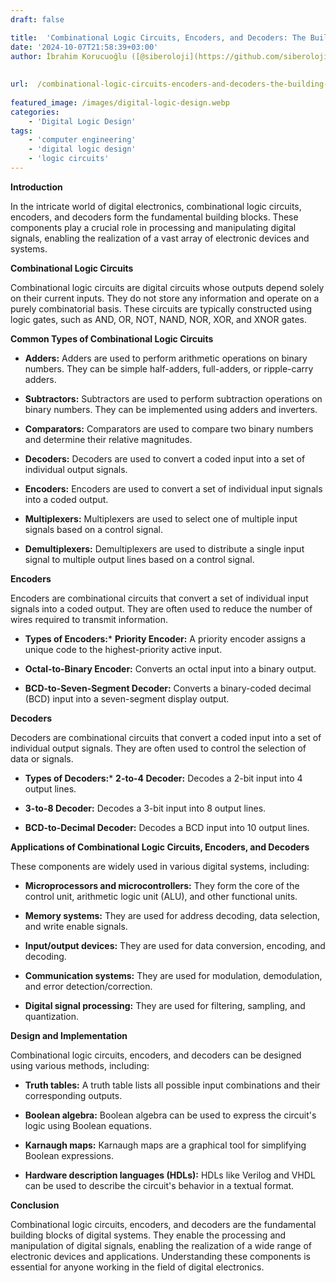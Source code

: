 ```yaml
---
draft: false

title:  'Combinational Logic Circuits, Encoders, and Decoders: The Building Blocks of Digital Systems'
date: '2024-10-07T21:58:39+03:00'
author: İbrahim Korucuoğlu ([@siberoloji](https://github.com/siberoloji))
 
 
url:  /combinational-logic-circuits-encoders-and-decoders-the-building-blocks-of-digital-systems/
 
featured_image: /images/digital-logic-design.webp
categories:
    - 'Digital Logic Design'
tags:
    - 'computer engineering'
    - 'digital logic design'
    - 'logic circuits'
---
```



**Introduction**



In the intricate world of digital electronics, combinational logic circuits, encoders, and decoders form the fundamental building blocks. These components play a crucial role in processing and manipulating digital signals, enabling the realization of a vast array of electronic devices and systems.



**Combinational Logic Circuits**



Combinational logic circuits are digital circuits whose outputs depend solely on their current inputs. They do not store any information and operate on a purely combinatorial basis. These circuits are typically constructed using logic gates, such as AND, OR, NOT, NAND, NOR, XOR, and XNOR gates.



**Common Types of Combinational Logic Circuits**


* **Adders:** Adders are used to perform arithmetic operations on binary numbers. They can be simple half-adders, full-adders, or ripple-carry adders.

* **Subtractors:** Subtractors are used to perform subtraction operations on binary numbers. They can be implemented using adders and inverters.

* **Comparators:** Comparators are used to compare two binary numbers and determine their relative magnitudes.

* **Decoders:** Decoders are used to convert a coded input into a set of individual output signals.

* **Encoders:** Encoders are used to convert a set of individual input signals into a coded output.

* **Multiplexers:** Multiplexers are used to select one of multiple input signals based on a control signal.

* **Demultiplexers:** Demultiplexers are used to distribute a single input signal to multiple output lines based on a control signal.




**Encoders**



Encoders are combinational circuits that convert a set of individual input signals into a coded output. They are often used to reduce the number of wires required to transmit information.


* **Types of Encoders:*** **Priority Encoder:** A priority encoder assigns a unique code to the highest-priority active input.

* **Octal-to-Binary Encoder:** Converts an octal input into a binary output.

* **BCD-to-Seven-Segment Decoder:** Converts a binary-coded decimal (BCD) input into a seven-segment display output.






**Decoders**



Decoders are combinational circuits that convert a coded input into a set of individual output signals. They are often used to control the selection of data or signals.


* **Types of Decoders:*** **2-to-4 Decoder:** Decodes a 2-bit input into 4 output lines.

* **3-to-8 Decoder:** Decodes a 3-bit input into 8 output lines.

* **BCD-to-Decimal Decoder:** Decodes a BCD input into 10 output lines.






**Applications of Combinational Logic Circuits, Encoders, and Decoders**



These components are widely used in various digital systems, including:


* **Microprocessors and microcontrollers:** They form the core of the control unit, arithmetic logic unit (ALU), and other functional units.

* **Memory systems:** They are used for address decoding, data selection, and write enable signals.

* **Input/output devices:** They are used for data conversion, encoding, and decoding.

* **Communication systems:** They are used for modulation, demodulation, and error detection/correction.

* **Digital signal processing:** They are used for filtering, sampling, and quantization.




**Design and Implementation**



Combinational logic circuits, encoders, and decoders can be designed using various methods, including:


* **Truth tables:** A truth table lists all possible input combinations and their corresponding outputs.

* **Boolean algebra:** Boolean algebra can be used to express the circuit's logic using Boolean equations.

* **Karnaugh maps:** Karnaugh maps are a graphical tool for simplifying Boolean expressions.

* **Hardware description languages (HDLs):** HDLs like Verilog and VHDL can be used to describe the circuit's behavior in a textual format.




**Conclusion**



Combinational logic circuits, encoders, and decoders are the fundamental building blocks of digital systems. They enable the processing and manipulation of digital signals, enabling the realization of a wide range of electronic devices and applications. Understanding these components is essential for anyone working in the field of digital electronics.

